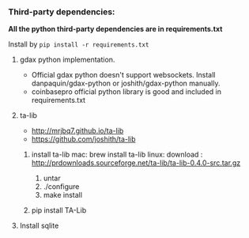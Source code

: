 ### Third-party dependencies:

**All the python third-party dependencies are in requirements.txt**

Install by `pip install -r requirements.txt`

1. gdax python implementation.
	* Official gdax python doesn't support websockets. Install danpaquin/gdax-python or joshith/gdax-python manually.
 	* coinbasepro official python library is good and included in requirements.txt
	
2. ta-lib
	* http://mrjbq7.github.io/ta-lib
	* https://github.com/joshith/ta-lib
	1. install ta-lib
		mac:
		brew install ta-lib
		linux:
		download : http://prdownloads.sourceforge.net/ta-lib/ta-lib-0.4.0-src.tar.gz
		1. untar
		2. ./configure
		3. make install
	
	2. pip install TA-Lib
	
3. Install sqlite

